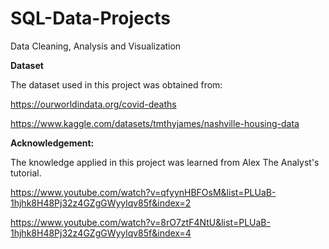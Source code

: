 # SQL-Data-Projects
Data Cleaning, Analysis and Visualization

**Dataset**

The dataset used in this project was obtained from:

https://ourworldindata.org/covid-deaths

https://www.kaggle.com/datasets/tmthyjames/nashville-housing-data

**Acknowledgement:**

The knowledge applied in this project was learned from Alex The Analyst's tutorial. 

https://www.youtube.com/watch?v=qfyynHBFOsM&list=PLUaB-1hjhk8H48Pj32z4GZgGWyylqv85f&index=2

https://www.youtube.com/watch?v=8rO7ztF4NtU&list=PLUaB-1hjhk8H48Pj32z4GZgGWyylqv85f&index=4
